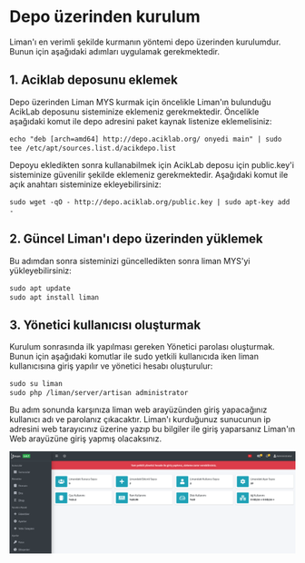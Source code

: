 # Depo üzerinden kurulum

Liman'ı en verimli şekilde kurmanın yöntemi depo üzerinden kurulumdur. Bunun için aşağıdaki adımları uygulamak gerekmektedir.

## 1. Aciklab deposunu eklemek

Depo üzerinden Liman MYS kurmak için öncelikle Liman'ın bulunduğu AcikLab deposunu sisteminize eklemeniz gerekmektedir. Öncelikle aşağıdaki komut ile depo adresini paket kaynak listenize eklemelisiniz:

```text
echo "deb [arch=amd64] http://depo.aciklab.org/ onyedi main" | sudo tee /etc/apt/sources.list.d/acikdepo.list
```

Depoyu ekledikten sonra kullanabilmek için AcikLab deposu için public.key'i sisteminize güvenilir şekilde eklemeniz gerekmektedir. Aşağıdaki komut ile açık anahtarı sisteminize ekleyebilirsiniz:

```text
sudo wget -qO - http://depo.aciklab.org/public.key | sudo apt-key add -
```

## 2. Güncel Liman'ı depo üzerinden yüklemek

Bu adımdan sonra sisteminizi güncelledikten sonra liman MYS'yi yükleyebilirsiniz:

```text
sudo apt update
sudo apt install liman
```

## 3. Yönetici kullanıcısı oluşturmak

Kurulum sonrasında ilk yapılması gereken Yönetici parolası oluşturmak. Bunun için aşağıdaki komutlar ile sudo yetkili kullanıcıda iken liman kullanıcısına giriş yapılır ve yönetici hesabı oluşturulur:

```text
sudo su liman
sudo php /liman/server/artisan administrator
```

Bu adım sonunda karşınıza liman web arayüzünden giriş yapacağınız kullanıcı adı ve parolanız çıkacaktır. Liman'ı kurduğunuz sunucunun ip adresini web tarayıcınız üzerine yazıp bu bilgiler ile giriş yaparsanız Liman'ın Web arayüzüne giriş yapmış olacaksınız.

![](../../.gitbook/assets/screenshot-from-2020-06-14-18-58-36%20%281%29.png)


